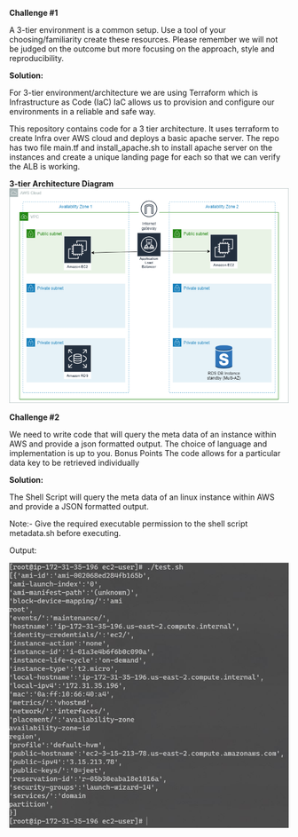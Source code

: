 **Challenge #1**

A 3-tier environment is a common setup. Use a tool of your choosing/familiarity create these resources. Please remember we will not be judged on the outcome but more focusing on the approach, style and reproducibility.


**Solution:**

For 3-tier environment/architecture we are using Terraform which is Infrastructure as Code (IaC) 
IaC allows us to provision and configure our environments in a reliable and safe way.

This repository contains code for a 3 tier architecture. It uses terraform to create Infra over AWS cloud and deploys a basic apache server.
The repo has two file main.tf and install_apache.sh to install apache server on the instances and create a unique landing page for each so that we can verify the ALB is working.

**3-tier Architecture Diagram**
![](3-Tier_Architecture.png)


**Challenge #2**

We need to write code that will query the meta data of an instance within AWS and provide a json formatted output. The choice of language and implementation is up to you.
Bonus Points
The code allows for a particular data key to be retrieved individually


**Solution:**

The Shell Script will query the meta data of an linux instance within AWS and provide a JSON formatted output.

Note:- Give the required executable permission to the shell script metadata.sh before executing. 

Output:

![](shell_script_output.jpg)





